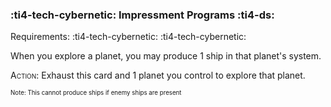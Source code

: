 ### :ti4-tech-cybernetic: **Impressment Programs** :ti4-ds:

Requirements: :ti4-tech-cybernetic: :ti4-tech-cybernetic:

When you explore a planet, you may produce 1 ship in that planet's system.

<span style="font-variant:small-caps;">Action</span>: Exhaust this card and 1 planet you control to explore that planet.

<sup><sub>Note: This cannot produce ships if enemy ships are present</sub></sup>
